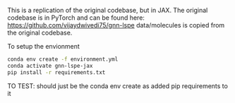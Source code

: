 This is a replication of the original codebase, but in JAX. The original codebase is in PyTorch and can be found here: https://github.com/vijaydwivedi75/gnn-lspe
data/molecules is copied from the original codebase.

To setup the envionment 
```bash
conda env create -f environment.yml
conda activate gnn-lspe-jax
pip install -r requirements.txt
```
TO TEST: should just be the conda env create as added pip requirements to it


